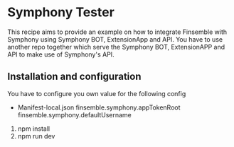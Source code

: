 # Symphony Tester
This recipe aims to provide an example on how to integrate Finsemble with Symphony using Symphony BOT, ExtensionApp and API.
You have to use another repo together which serve the Symphony BOT, ExtensionAPP and API to make use of Symphony's API.

## Installation and configuration
You have to configure you own value for the following config
- Manifest-local.json
finsemble.symphony.appTokenRoot
finsemble.symphony.defaultUsername

1. npm install
2. npm run dev
